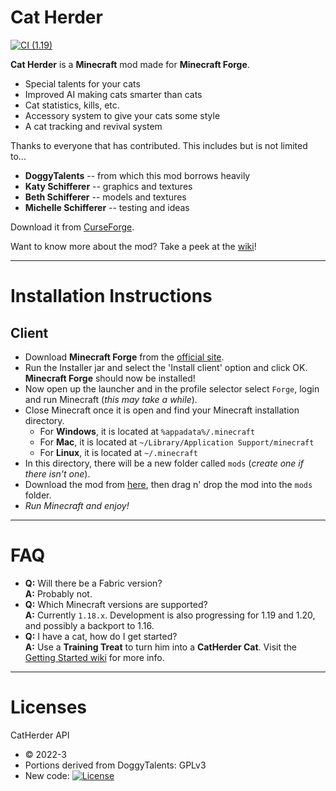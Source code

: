 Cat Herder
==========

[![CI (1.19)](https://github.com/sweetrpg/CatHerder/actions/workflows/ci-build-1.19.yml/badge.svg?branch=1.19)](https://github.com/sweetrpg/CatHerder/actions/workflows/ci-build-1.19.yml)

**Cat Herder** is a **Minecraft** mod made for **Minecraft Forge**.

* Special talents for your cats
* Improved AI making cats smarter than cats
* Cat statistics, kills, etc.
* Accessory system to give your cats some style
* A cat tracking and revival system

Thanks to everyone that has contributed. This includes but is not limited to...
* **DoggyTalents** -- from which this mod borrows heavily 
* **Katy Schifferer** -- graphics and textures
* **Beth Schifferer** -- models and textures
* **Michelle Schifferer** -- testing and ideas

Download it from [CurseForge](https://www.curseforge.com/minecraft/mc-mods/cat-herder).

Want to know more about the mod? Take a peek at the [wiki](https://github.com/sweetrpg/CatHerder/wiki)!

-----------------

# Installation Instructions

## Client

- Download **Minecraft Forge** from the [official site](https://files.minecraftforge.net/).
- Run the Installer jar and select the 'Install client' option and click OK. **Minecraft Forge** should now be installed!
- Now open up the launcher and in the profile selector select ```Forge```, login and run Minecraft (*this may take a while*).
- Close Minecraft once it is open and find your Minecraft installation directory.
  - For **Windows**, it is located at ```%appadata%/.minecraft```
  - For **Mac**, it is located at ````~/Library/Application Support/minecraft````
  - For **Linux**, it is located at ```~/.minecraft``` 
- In this directory, there will be a new folder called ```mods``` (*create one if there isn't one*).
- Download the mod from [here](https://www.curseforge.com/minecraft/mc-mods/cat-herder/files), then drag n' drop the mod into the ```mods``` folder.
- *Run Minecraft and enjoy!*

-----------------

# FAQ

- **Q:** Will there be a Fabric version?  
  **A:** Probably not.
- **Q:** Which Minecraft versions are supported?  
  **A:** Currently `1.18.x`. Development is also progressing for 1.19 and 1.20, and possibly a backport to 1.16.
- **Q:** I have a cat, how do I get started?  
  **A:** Use a **Training Treat** to turn him into a **CatHerder Cat**. Visit the [Getting Started wiki](https://github.com/sweetrpg/CatHerder/wiki/Getting-Started) for more info.

-----------------

# Licenses

CatHerder API
- &copy; 2022-3
- Portions derived from DoggyTalents: GPLv3
- New code: [![License](https://img.shields.io/badge/License-MIT-green.svg?style=flat-square)](http://opensource.org/licenses/MIT)
